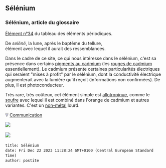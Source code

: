 ## Sélénium
### Sélénium, article du glossaire
 [Élément n°34](annexe1.html#se) du tableau des éléments périodiques.

De _selênê_, la lune, après le baptême du tellure,  
élément avec lequel il aurait des ressemblances.

Dans le cadre de ce site, ce qui nous intéresse dans le sélénium, c'est sa présence dans certains [pigments au cadmium](cadmiums.html) (les [rouges de cadmium](cadmiumsrouges.html) essentiellement). Le cadmium présente certaines particularités électriques qui seraient "mises à profit" par le sélénium, dont la conductivité électrique augmenterait avec la lumière qu'il reçoit (informations non confirmées). De plus, il est photoconducteur.

Très rare, très coûteux, cet élément simple est [allotropique](allotropie.html), comme le [soufre](soufre.html) avec lequel il est combiné dans l'orange de cadmium et autres variantes. C'est un [non-métal](nonmetaux.html) lourd.



![](images/flechebas.gif) [Communication](http://www.artrealite.com/annonceurs.htm) 

[![](https://cbonvin.fr/sites/regie.artrealite.com/visuels/campagne1.png)](index-2.html#20131014)

![](https://cbonvin.fr/sites/regie.artrealite.com/visuels/campagne2.png)
```
title: Sélénium
date: Fri Dec 22 2023 11:28:24 GMT+0100 (Central European Standard Time)
author: postite
```
